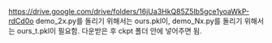 https://drive.google.com/drive/folders/16jUa3HkQ85Z5lb5gce1yoaWkP-rdCd0o
demo_2x.py를 돌리기 위해서는 ours.pkl이, demo_Nx.py를 돌리기 위해서는 ours_t.pkl이 필요함. 
다운받은 후 ckpt 폴더 안에 넣어주면 됨.
